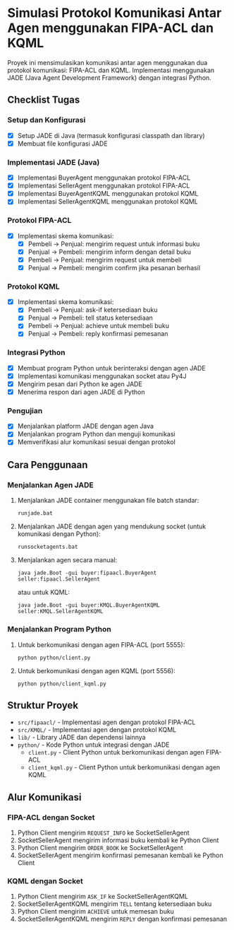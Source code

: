 # Simulasi Protokol Komunikasi Antar Agen menggunakan FIPA-ACL dan KQML

Proyek ini mensimulasikan komunikasi antar agen menggunakan dua protokol komunikasi: FIPA-ACL dan KQML. Implementasi menggunakan JADE (Java Agent Development Framework) dengan integrasi Python.

## Checklist Tugas

### Setup dan Konfigurasi
- [x] Setup JADE di Java (termasuk konfigurasi classpath dan library)
- [x] Membuat file konfigurasi JADE

### Implementasi JADE (Java)
- [x] Implementasi BuyerAgent menggunakan protokol FIPA-ACL
- [x] Implementasi SellerAgent menggunakan protokol FIPA-ACL
- [x] Implementasi BuyerAgentKQML menggunakan protokol KQML
- [x] Implementasi SellerAgentKQML menggunakan protokol KQML

### Protokol FIPA-ACL
- [x] Implementasi skema komunikasi:
  - [x] Pembeli -> Penjual: mengirim request untuk informasi buku
  - [x] Penjual -> Pembeli: mengirim inform dengan detail buku
  - [x] Pembeli -> Penjual: mengirim request untuk membeli
  - [x] Penjual -> Pembeli: mengirim confirm jika pesanan berhasil

### Protokol KQML
- [x] Implementasi skema komunikasi:
  - [x] Pembeli -> Penjual: ask-if ketersediaan buku
  - [x] Penjual -> Pembeli: tell status ketersediaan
  - [x] Pembeli -> Penjual: achieve untuk membeli buku
  - [x] Penjual -> Pembeli: reply konfirmasi pemesanan

### Integrasi Python
- [x] Membuat program Python untuk berinteraksi dengan agen JADE
- [x] Implementasi komunikasi menggunakan socket atau Py4J
- [x] Mengirim pesan dari Python ke agen JADE
- [x] Menerima respon dari agen JADE di Python

### Pengujian
- [x] Menjalankan platform JADE dengan agen Java
- [x] Menjalankan program Python dan menguji komunikasi
- [x] Memverifikasi alur komunikasi sesuai dengan protokol

## Cara Penggunaan

### Menjalankan Agen JADE
1. Menjalankan JADE container menggunakan file batch standar:
   ```
   runjade.bat
   ```

2. Menjalankan JADE dengan agen yang mendukung socket (untuk komunikasi dengan Python):
   ```
   runsocketagents.bat
   ```

3. Menjalankan agen secara manual:
   ```
   java jade.Boot -gui buyer:fipaacl.BuyerAgent seller:fipaacl.SellerAgent
   ```
   
   atau untuk KQML:
   ```
   java jade.Boot -gui buyer:KMQL.BuyerAgentKQML seller:KMQL.SellerAgentKQML
   ```

### Menjalankan Program Python
1. Untuk berkomunikasi dengan agen FIPA-ACL (port 5555):
   ```
   python python/client.py
   ```

2. Untuk berkomunikasi dengan agen KQML (port 5556):
   ```
   python python/client_kqml.py
   ```

## Struktur Proyek
- `src/fipaacl/` - Implementasi agen dengan protokol FIPA-ACL
- `src/KMQL/` - Implementasi agen dengan protokol KQML
- `lib/` - Library JADE dan dependensi lainnya
- `python/` - Kode Python untuk integrasi dengan JADE
  - `client.py` - Client Python untuk berkomunikasi dengan agen FIPA-ACL
  - `client_kqml.py` - Client Python untuk berkomunikasi dengan agen KQML

## Alur Komunikasi

### FIPA-ACL dengan Socket
1. Python Client mengirim `REQUEST_INFO` ke SocketSellerAgent
2. SocketSellerAgent mengirim informasi buku kembali ke Python Client
3. Python Client mengirim `ORDER_BOOK` ke SocketSellerAgent
4. SocketSellerAgent mengirim konfirmasi pemesanan kembali ke Python Client

### KQML dengan Socket
1. Python Client mengirim `ASK_IF` ke SocketSellerAgentKQML
2. SocketSellerAgentKQML mengirim `TELL` tentang ketersediaan buku
3. Python Client mengirim `ACHIEVE` untuk memesan buku
4. SocketSellerAgentKQML mengirim `REPLY` dengan konfirmasi pemesanan 
